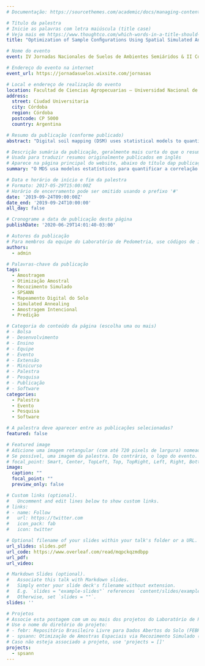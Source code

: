 ```yaml
---
# Documentação: https://sourcethemes.com/academic/docs/managing-content/

# Título da palestra
# Inicie as palavras com letra maiúscula (title case)
# Veja mais em https://www.thoughtco.com/which-words-in-a-title-should-be-capitalized-1691026
title: "Optimization of Sample Conﬁgurations Using Spatial Simulated Annealing"

# Nome do evento
event: IV Jornadas Nacionales de Suelos de Ambientes Semiáridos & II Congreso Escuela en Estadística Espacial

# Endereço do evento na internet
event_url: https://jornadasuelos.wixsite.com/jornasas

# Local e endereço de realização do evento
location: Facultad de Ciencias Agropecuarias – Universidad Nacional de Córdoba
address:
  street: Ciudad Universitaria
  city: Córdoba
  region: Córdoba
  postcode: CP 5000
  country: Argentina

# Resumo da publicação (conforme publicado)
abstract: "Digital soil mapping (DSM) uses statistical models to quantify the correlation between soil attributes and environmental conditions to make predictions at unsampled locations. The success of DSM largely depends on the soil sampling data, which are generally used to 1) estimate the spatial trend, 2) estimate the variogram of the residuals, and 3) make spatial predictions by calculating conditional distributions. A poor sampling strategy is likely to deliver a poor model and large prediction errors, resulting in a waste of financial resources, staff and time. This is undesirable because sampling already is the largest contributor to the costs of DSM. In this talk we will address a problem that soil spatial modellers face very often: how to come up with an efficient purposive spatial sample configuration for DSM – even in situations where we know very little about the soil spatial variation. We will explore multiple scenarios, for example, in which multiple soil properties have to be mapped, we are ignorant (or know very little) about the form of the model of spatial variation or the operational constraints limit sampling to a single phase. To start, we will review the purposive sampling strategies employed by soil spatial modellers to meet one or more of the three objectives for which sampling data are used. Based on theoretical and operational features, we will indicate the purposive sampling strategies that we think to be the most appropriate for each purpose and present a purposive sampling strategy that could address all three objectives jointly. Computational solutions will be presented using a R-package designed for the optimization of sample configurations using spatial simulated annealing, a well known method with widespread use to solve optimization problems in the soil and geo-sciences."

# Descrição sumária da publicação, geralmente mais curta do que o resumo publicado
# Usada para traduzir resumos originalmente publicados em inglês
# Aparece na página principal do website, abaixo do título dap publicação
summary: "O MDS usa modelos estatísticos para quantificar a correlação entre propriedades do solo e condições ambientais para fazer predições em locais não amostrados. Seu sucesso depende, em grande medida, dos dados de amostragem do solo. É provável que uma estratégia amostral pobre ofereça um modelo pobre e grandes erros de predição, resultando em desperdício de recursos. Uma solução computacional é a otimização da configuração amostral usando a técnica do recozimento simulado."

# Data e horário de início e fim da palestra
# Formato: 2017-05-29T15:00:00Z
# Horário de encerramento pode ser omitido usando o prefixo '#'
date: '2019-09-24T09:00:00Z'
date_end: '2019-09-24T10:00:00'
all_day: false

# Cronograme a data de publicação desta página
publishDate: '2020-06-29T14:01:40-03:00'

# Autores da publicação
# Para membros da equipe do Laboratório de Pedometria, use códigos de identificação conforme 'content/authors'
authors:
  - admin

# Palavras-chave da publicação
tags:
  - Amostragem
  - Otimização Amostral
  - Recozimento Simulado
  - SPSANN
  - Mapeamento Digital do Solo
  - Simulated Annealing
  - Amostragem Intencional
  - Predição

# Categoria do conteúdo da página (escolha uma ou mais)
# - Bolsa
# - Desenvolvimento
# - Ensino
# - Equipe
# - Evento
# - Extensão
# - Minicurso
# - Palestra
# - Pesquisa
# - Publicação
# - Software
categories:
  - Palestra
  - Evento
  - Pesquisa
  - Software

# A palestra deve aparecer entre as publicações selecionadas?
featured: false

# Featured image
# Adicione uma imagem retangular (com até 720 pixels de largura) nomeada 'featured' ao diretório desta publicação
# Se possível, uma imagem da palestra. Do contrário, o logo do evento.
# focal_point: Smart, Center, TopLeft, Top, TopRight, Left, Right, BottomLeft, Bottom, BottomRight
image:
  caption: ""
  focal_point: ""
  preview_only: false

# Custom links (optional).
#   Uncomment and edit lines below to show custom links.
# links:
# - name: Follow
#   url: https://twitter.com
#   icon_pack: fab
#   icon: twitter

# Optional filename of your slides within your talk's folder or a URL.
url_slides: slides.pdf
url_code: https://www.overleaf.com/read/mqpckqzmdbpp
url_pdf:
url_video:

# Markdown Slides (optional).
#   Associate this talk with Markdown slides.
#   Simply enter your slide deck's filename without extension.
#   E.g. `slides = "example-slides"` references `content/slides/example-slides.md`.
#   Otherwise, set `slides = ""`.
slides: ''

# Projetos
# Associe esta postagem com um ou mais dos projetos do Laboratório de Pedometria
# Use o nome do diretório do projeto:
# - febr: Repositório Brasileiro Livre para Dados Abertos do Solo (FEBR)
# - spsann: Otimização de Amostras Espaciais via Recozimento Simulado (SPSANN)
# Caso não esteja associado a projeto, use 'projects = []'
projects:
  - spsann
---
```

